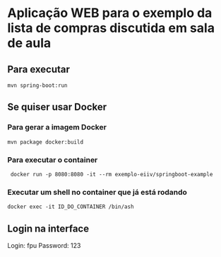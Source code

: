 # Aplicação WEB para o exemplo da lista de compras discutida em sala de aula

## Para executar
```mvn spring-boot:run```

## Se quiser usar Docker
### Para gerar a imagem Docker
```mvn package docker:build```

### Para executar o container
``` docker run -p 8080:8080 -it --rm exemplo-eiiv/springboot-example```

### Executar um shell no container que já está rodando
```docker exec -it ID_DO_CONTAINER /bin/ash```

## Login na interface
Login: fpu
Password: 123

